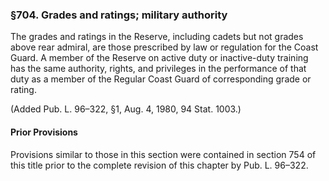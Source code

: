 ### §704. Grades and ratings; military authority ###

The grades and ratings in the Reserve, including cadets but not grades above rear admiral, are those prescribed by law or regulation for the Coast Guard. A member of the Reserve on active duty or inactive-duty training has the same authority, rights, and privileges in the performance of that duty as a member of the Regular Coast Guard of corresponding grade or rating.

(Added Pub. L. 96–322, §1, Aug. 4, 1980, 94 Stat. 1003.)

#### Prior Provisions ####

Provisions similar to those in this section were contained in section 754 of this title prior to the complete revision of this chapter by Pub. L. 96–322.